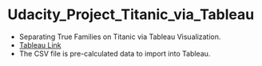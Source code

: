 # Udacity_Project_Titanic_via_Tableau
- Separating True Families on Titanic via Tableau Visualization.  
- [Tableau Link](https://public.tableau.com/profile/daniel1932#!/vizhome/Titanic_TrueFamilies_2_0/IsolatingTrueFamilyMembers)  
- The CSV file is pre-calculated data to import into Tableau.  
